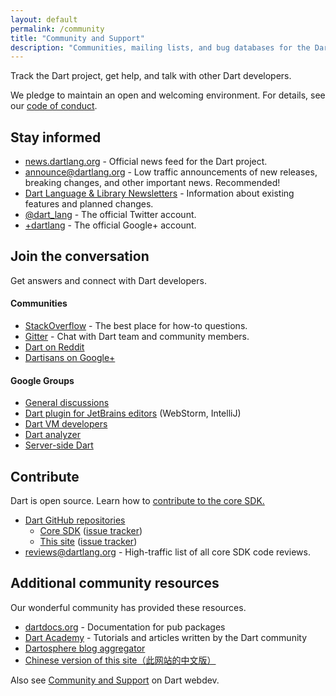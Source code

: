 ```yaml
---
layout: default
permalink: /community
title: "Community and Support"
description: "Communities, mailing lists, and bug databases for the Dart project."
---
```


Track the Dart project, get help, and talk with other Dart developers.

We pledge to maintain an open and welcoming environment.
For details, see our [code of conduct](/code-of-conduct).


## Stay informed

* [news.dartlang.org](http://news.dartlang.org) -
  Official news feed for the Dart project.
* [announce@dartlang.org](https://groups.google.com/a/dartlang.org/d/forum/announce) -
  Low traffic announcements of new releases, breaking changes,
  and other important news. Recommended!
* [Dart Language & Library Newsletters](https://github.com/dart-lang/sdk/blob/master/docs/newsletter/README.md#dart-language-and-library-newsletters) -
  Information about existing features and planned changes.
* [@dart_lang](https://twitter.com/dart_lang) -
  The official Twitter account.
* [+dartlang](https://plus.google.com/+dartlang) -
  The official Google+ account.


## Join the conversation

Get answers and connect with Dart developers.

#### Communities

* [StackOverflow](http://stackoverflow.com/tags/dart) -
  The best place for how-to questions.
* [Gitter](https://gitter.im/dart-lang/home) -
  Chat with Dart team and community members.
* [Dart on Reddit](https://www.reddit.com/r/dartlang)
* [Dartisans on Google+](http://g.co/dartisans)

#### Google Groups

* [General discussions](https://groups.google.com/a/dartlang.org/d/forum/misc)
* [Dart plugin for JetBrains editors](https://groups.google.com/a/dartlang.org/d/forum/jetbrains-dart-plugin-discuss) (WebStorm, IntelliJ)
* [Dart VM developers](https://groups.google.com/a/dartlang.org/d/forum/vm-dev)
* [Dart analyzer](https://groups.google.com/a/dartlang.org/d/forum/analyzer-discuss)
* [Server-side Dart](https://groups.google.com/a/dartlang.org/d/forum/cloud)

## Contribute

Dart is open source. Learn how to
[contribute to the core SDK.](https://github.com/dart-lang/sdk/wiki/Contributing)

* [Dart GitHub repositories](https://github.com/dart-lang/)
  * [Core SDK](https://github.com/dart-lang/sdk/)
    ([issue tracker](https://github.com/dart-lang/sdk/issues/))
  * [This site](https://github.com/dart-lang/site-www/)
    ([issue tracker](https://github.com/dart-lang/site-www/issues/))
* [reviews@dartlang.org](https://groups.google.com/a/dartlang.org/d/forum/reviews) -
  High-traffic list of all core SDK code reviews.

## Additional community resources

Our wonderful community has provided these resources.

* [dartdocs.org](http://www.dartdocs.org) - Documentation for pub packages
* [Dart Academy](https://dart.academy/) - Tutorials
  and articles written by the Dart community
* [Dartosphere blog aggregator](http://www.dartosphere.org)
* [Chinese version of this site（此网站的中文版）](http://dart.goodev.org/)

Also see [Community and Support]({{site.webdev}}/community) on Dart webdev.


